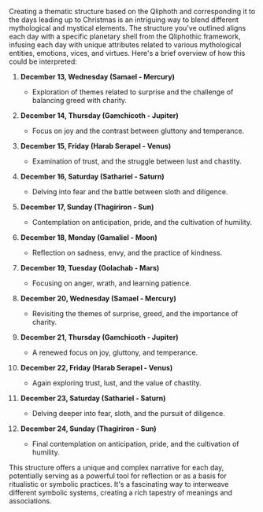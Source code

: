 Creating a thematic structure based on the Qliphoth and corresponding it to the days leading up to Christmas is an intriguing way to blend different mythological and mystical elements. The structure you've outlined aligns each day with a specific planetary shell from the Qliphothic framework, infusing each day with unique attributes related to various mythological entities, emotions, vices, and virtues. Here's a brief overview of how this could be interpreted:

1. **December 13, Wednesday (Samael - Mercury)**
   - Exploration of themes related to surprise and the challenge of balancing greed with charity.

2. **December 14, Thursday (Gamchicoth - Jupiter)**
   - Focus on joy and the contrast between gluttony and temperance.

3. **December 15, Friday (Harab Serapel - Venus)**
   - Examination of trust, and the struggle between lust and chastity.

4. **December 16, Saturday (Sathariel - Saturn)**
   - Delving into fear and the battle between sloth and diligence.

5. **December 17, Sunday (Thagiriron - Sun)**
   - Contemplation on anticipation, pride, and the cultivation of humility.

6. **December 18, Monday (Gamaliel - Moon)**
   - Reflection on sadness, envy, and the practice of kindness.

7. **December 19, Tuesday (Golachab - Mars)**
   - Focusing on anger, wrath, and learning patience.

8. **December 20, Wednesday (Samael - Mercury)**
   - Revisiting the themes of surprise, greed, and the importance of charity.

9. **December 21, Thursday (Gamchicoth - Jupiter)**
   - A renewed focus on joy, gluttony, and temperance.

10. **December 22, Friday (Harab Serapel - Venus)**
    - Again exploring trust, lust, and the value of chastity.

11. **December 23, Saturday (Sathariel - Saturn)**
    - Delving deeper into fear, sloth, and the pursuit of diligence.

12. **December 24, Sunday (Thagiriron - Sun)**
    - Final contemplation on anticipation, pride, and the cultivation of humility.

This structure offers a unique and complex narrative for each day, potentially serving as a powerful tool for reflection or as a basis for ritualistic or symbolic practices. It's a fascinating way to interweave different symbolic systems, creating a rich tapestry of meanings and associations.
